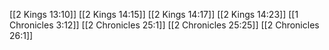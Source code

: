 [[2 Kings 13:10]]
[[2 Kings 14:15]]
[[2 Kings 14:17]]
[[2 Kings 14:23]]
[[1 Chronicles 3:12]]
[[2 Chronicles 25:1]]
[[2 Chronicles 25:25]]
[[2 Chronicles 26:1]]
